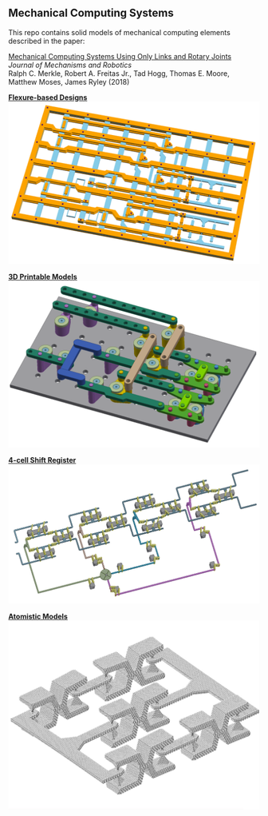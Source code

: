 ## Mechanical Computing Systems

This repo contains solid models of mechanical computing elements described in the paper:

[Mechanical Computing Systems Using Only Links and Rotary Joints](http://dx.doi.org/)    
*Journal of Mechanisms and Robotics*     
Ralph C. Merkle, Robert A. Freitas Jr., Tad Hogg, Thomas E. Moore, Matthew Moses, James Ryley (2018)

[**Flexure-based Designs**](/flexures)
![alt text](flexures/SB_flexure_All_Layers_Plus_Rivets.png)

[**3D Printable Models**](/CAD_models)
![alt text](CAD_models/link-logic-test-assembly.PNG)

[**4-cell Shift Register**](/shift_register)
![alt text](shift_register/4phase_4cell_shift_register.PNG)

[**Atomistic Models**](/atomistic_models)
![alt text](atomistic_models/atomistic_lock.jpg)
